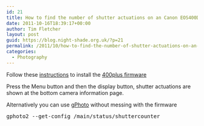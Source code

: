 ```yaml
---
id: 21
title: How to find the number of shutter actuations on an Canon EOS400D
date: 2011-10-16T18:39:17+00:00
author: Tim Fletcher
layout: post
guid: https://blog.night-shade.org.uk/?p=21
permalink: /2011/10/how-to-find-the-number-of-shutter-actuations-on-an-eos400d/
categories:
  - Photography
---
```

Follow these [instructions](https://github.com/400plus/400plus/wiki/Firmware-Hack-Installation) to install the [400plus firmware](https://github.com/400plus/400plus)

Press the Menu button and then the display button, shutter actuations are shown at the bottom camera information page.

Alternatively you can use [gPhoto](http://gphoto.sourceforge.net/) without messing with the firmware

<pre>gphoto2 --get-config /main/status/shuttercounter</pre>